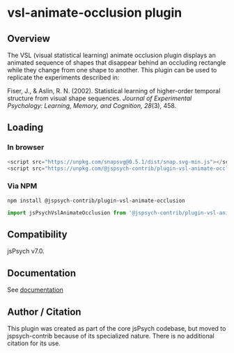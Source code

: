 # vsl-animate-occlusion plugin

## Overview

The VSL (visual statistical learning) animate occlusion plugin displays an animated sequence of shapes that disappear behind an occluding rectangle while they change from one shape to another. This plugin can be used to replicate the experiments described in:

Fiser, J., & Aslin, R. N. (2002). Statistical learning of higher-order temporal structure from visual shape sequences. *Journal of Experimental Psychology: Learning, Memory, and Cognition, 28*(3), 458.

## Loading

### In browser

```js
<script src="https://unpkg.com/snapsvg@0.5.1/dist/snap.svg-min.js"></script>
<script src="https://unpkg.com/@jspsych-contrib/plugin-vsl-animate-occlusion@1.0.0"></script>
```

### Via NPM

```
npm install @jspsych-contrib/plugin-vsl-animate-occlusion
```

```js
import jsPsychVslAnimateOcclusion from '@jspsych-contrib/plugin-vsl-animate-occlusion';
```

## Compatibility

jsPsych v7.0.

## Documentation

See [documentation](docs/jspsych-vsl-animate-occlusion.md)

## Author / Citation

This plugin was created as part of the core jsPsych codebase, but moved to jspsych-contrib because of its specialized nature. There is no additional citation for its use.